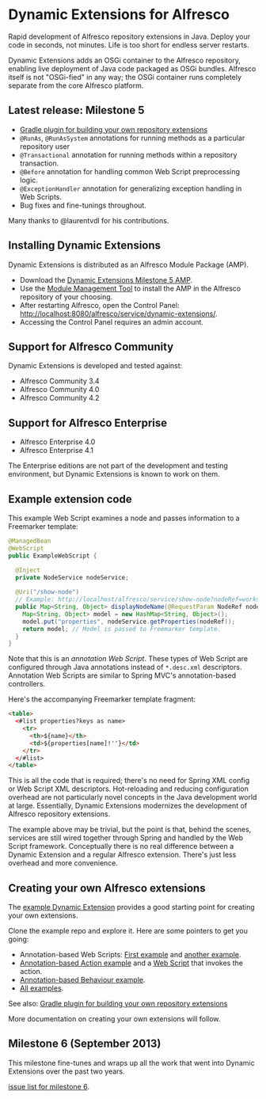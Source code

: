 Dynamic Extensions for Alfresco
===============================

Rapid development of Alfresco repository extensions in Java. Deploy your code in seconds, not minutes. Life is too short for endless server restarts.

Dynamic Extensions adds an OSGi container to the Alfresco repository, enabling live deployment of Java code packaged as OSGi bundles. Alfresco itself is not "OSGi-fied" in any way; the OSGi container runs completely separate from the core Alfresco platform.

Latest release: Milestone 5
---------------------------

* <a href="https://github.com/lfridael/dynamic-extensions-for-alfresco/wiki/Building-Alfresco-repository-extensions-for-Dynamic-Extensions-using-Gradle">Gradle plugin for building your own repository extensions</a>
* `@RunAs`, `@RunAsSystem` annotations for running methods as a particular repository user
* `@Transactional` annotation for running methods within a repository transaction.
* `@Before` annotation for handling common Web Script preprocessing logic.
* `@ExceptionHandler` annotation for generalizing exception handling in Web Scripts.
* Bug fixes and fine-tunings throughout.

Many thanks to @laurentvdl for his contributions.

Installing Dynamic Extensions
-----------------------------

Dynamic Extensions is distributed as an Alfresco Module Package (AMP).

* Download the <a href="https://github.com/lfridael/dynamic-extensions-for-alfresco/raw/mvn-repo/nl/runnable/alfresco/dynamicextensions/alfresco-module/1.0.0.M5/alfresco-module-1.0.0.M5.amp">Dynamic Extensions Milestone 5 AMP</a>.
* Use the <a href="http://docs.alfresco.com/4.0/index.jsp?topic=%2Fcom.alfresco.enterprise.doc%2Ftasks%2Famp-install.html">Module Management Tool</a> to install the AMP in the Alfresco repository of your choosing.
* After restarting Alfresco, open the Control Panel: <a href="http://localhost:8080/alfresco/service/dynamic-extensions/">http://localhost:8080/alfresco/service/dynamic-extensions/</a>.
* Accessing the Control Panel requires an admin account.

Support for Alfresco Community
------------------------------

Dynamic Extensions is developed and tested against:

* Alfresco Community 3.4
* Alfresco Community 4.0
* Alfresco Community 4.2

Support for Alfresco Enterprise
-------------------------------

* Alfresco Enterprise 4.0
* Alfresco Enterprise 4.1

The Enterprise editions are not part of the development and testing environment, but Dynamic Extensions is known to work on them.

Example extension code
----------------------

This example Web Script examines a node and passes information to a Freemarker template:
```java
@ManagedBean
@WebScript
public ExampleWebScript {

  @Inject
  private NodeService nodeService;
  
  @Uri("/show-node")
  // Example: http://localhost/alfresco/service/show-node?nodeRef=workspace://SpacesStore/12345
  public Map<String, Object> displayNodeName(@RequestParam NodeRef nodeRef) {
    Map<String, Object> model = new HashMap<String, Object>();
    model.put("properties", nodeService.getProperties(nodeRef));    
    return model; // Model is passed to Freemarker template.
  }
}
```

Note that this is an _annotation Web Script_. These types of Web Script are configured through Java annotations instead of `*.desc.xml` descriptors. Annotation Web Scripts are similar to Spring MVC's annotation-based controllers.

Here's the accompanying Freemarker template fragment:

```html
<table>
  <#list properties?keys as name>    
    <tr>
      <th>${name}</th>
      <td>${properties[name]!''}</td>
    </tr>
  </#list>
</table>
```

This is all the code that is required; there's no need for Spring XML config or Web Script XML descriptors. Hot-reloading and reducing configuration overhead are not particularly novel concepts in the Java development world at large. Essentially, Dynamic Extensions modernizes the development of Alfresco repository extensions.

The example above may be trivial, but the point is that, behind the scenes, services are still wired together through Spring and handled by the Web Script framework. Conceptually there is no real difference between a Dynamic Extension and a regular Alfresco extension. There's just less overhead and more convenience.

Creating your own Alfresco extensions
-------------------------------------

The <a href="https://github.com/lfridael/example-dynamic-extension">example Dynamic Extension</a> provides a good starting point for creating your own extensions.

Clone the example repo and explore it. Here are some pointers to get you going:

* Annotation-based Web Scripts: <a href="https://github.com/lfridael/example-dynamic-extension/blob/master/src/main/java/nl/runnable/alfresco/examples/CategoriesWebScript.java">First example</a> and <a href="https://github.com/lfridael/example-dynamic-extension/blob/master/src/main/java/nl/runnable/alfresco/examples/HelloWebScript.java">another example</a>.
* <a href="https://github.com/lfridael/example-dynamic-extension/blob/master/src/main/java/nl/runnable/alfresco/examples/ExampleActions.java">Annotation-based Action example</a >  and a <a href="https://github.com/lfridael/example-dynamic-extension/blob/master/src/main/java/nl/runnable/alfresco/examples/SetDescriptionWebScript.java">Web Script</a> that invokes the action.
* <a href="https://github.com/lfridael/example-dynamic-extension/blob/master/src/main/java/nl/runnable/alfresco/examples/ExampleBehaviour.java">Annotation-based Behaviour example</a>.
* <a href="https://github.com/lfridael/example-dynamic-extension/tree/master/src/main/java/nl/runnable/alfresco/examples">All examples</a>.

See also: <a href="https://github.com/lfridael/dynamic-extensions-for-alfresco/wiki/Building-Alfresco-repository-extensions-for-Dynamic-Extensions-using-Gradle">Gradle plugin for building your own repository extensions</a>

More documentation on creating your own extensions will follow.

Milestone 6 (September 2013)
----------------------------------

This milestone fine-tunes and wraps up all the work that went into Dynamic Extensions over the past two years.

<a href="https://github.com/lfridael/dynamic-extensions-for-alfresco/issues?milestone=4&state=open">issue list for milestone 6</a>.
